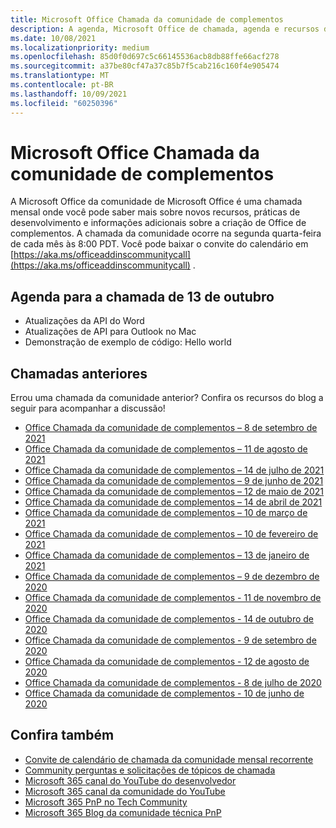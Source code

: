 ```yaml
---
title: Microsoft Office Chamada da comunidade de complementos
description: A agenda, Microsoft Office de chamada, agenda e recursos da comunidade de complementos mensalmente.
ms.date: 10/08/2021
ms.localizationpriority: medium
ms.openlocfilehash: 85d0f0d697c5c66145536acb8db88ffe66acf278
ms.sourcegitcommit: a37be80cf47a37c85b7f5cab216c160f4e905474
ms.translationtype: MT
ms.contentlocale: pt-BR
ms.lasthandoff: 10/09/2021
ms.locfileid: "60250396"
---
```

# <a name="microsoft-office-add-ins-community-call"></a>Microsoft Office Chamada da comunidade de complementos

A Microsoft Office da comunidade de Microsoft Office é uma chamada mensal onde você pode saber mais sobre novos recursos, práticas de desenvolvimento e informações adicionais sobre a criação de Office de complementos. A chamada da comunidade ocorre na segunda quarta-feira de cada mês às 8:00 PDT. Você pode baixar o convite do calendário em [https://aka.ms/officeaddinscommunitycall](https://aka.ms/officeaddinscommunitycall) .

## <a name="agenda-for-october-13th-call"></a>Agenda para a chamada de 13 de outubro

- Atualizações da API do Word
- Atualizações de API para Outlook no Mac
- Demonstração de exemplo de código: Hello world

## <a name="previous-calls"></a>Chamadas anteriores

Errou uma chamada da comunidade anterior? Confira os recursos do blog a seguir para acompanhar a discussão!

- [Office Chamada da comunidade de complementos – 8 de setembro de 2021](https://techcommunity.microsoft.com/t5/microsoft-365-pnp-blog/office-add-ins-community-call-september-8-2021/ba-p/2747100)
- [Office Chamada da comunidade de complementos – 11 de agosto de 2021](https://techcommunity.microsoft.com/t5/microsoft-365-pnp-blog/office-add-ins-community-call-august-2021/ba-p/2661372)
- [Office Chamada da comunidade de complementos – 14 de julho de 2021](https://techcommunity.microsoft.com/t5/microsoft-365-pnp-blog/office-add-ins-community-call-july-2021/ba-p/2573384)
- [Office Chamada da comunidade de complementos – 9 de junho de 2021](https://techcommunity.microsoft.com/t5/microsoft-365-pnp-blog/office-add-ins-community-call-june-2021/ba-p/2446156)
- [Office Chamada da comunidade de complementos – 12 de maio de 2021](https://techcommunity.microsoft.com/t5/microsoft-365-pnp-blog/office-add-ins-community-call-may-2021/ba-p/2369804)
- [Office Chamada da comunidade de complementos – 14 de abril de 2021](https://techcommunity.microsoft.com/t5/microsoft-365-pnp-blog/office-add-ins-community-call-april-14-2021/ba-p/2318886)
- [Office Chamada da comunidade de complementos – 10 de março de 2021](https://techcommunity.microsoft.com/t5/microsoft-365-pnp-blog/office-add-ins-community-call-march-10-2021/ba-p/2205369)
- [Office Chamada da comunidade de complementos – 10 de fevereiro de 2021](https://developer.microsoft.com/office/blogs/office-add-ins-community-call-february-10-2021/)
- [Office Chamada da comunidade de complementos – 13 de janeiro de 2021](https://developer.microsoft.com/office/blogs/office-add-ins-community-call-january-13-2021%e2%80%af/)
- [Office Chamada da comunidade de complementos – 9 de dezembro de 2020](https://developer.microsoft.com/microsoft-365/blogs/office-add-ins-community-call-december-9-2020/)
- [Office Chamada da comunidade de complementos - 11 de novembro de 2020](https://developer.microsoft.com/office/blogs/office-add-ins-community-call-november-11-2020/)
- [Office Chamada da comunidade de complementos - 14 de outubro de 2020](https://developer.microsoft.com/office/blogs/office-add-ins-community-call-october-14-2020%E2%80%AF/)
- [Office Chamada da comunidade de complementos - 9 de setembro de 2020](https://developer.microsoft.com/office/blogs/office-add-ins-community-call-september-9-2020/)
- [Office Chamada da comunidade de complementos - 12 de agosto de 2020](https://developer.microsoft.com/office/blogs/office-add-ins-community-call-august-12-2020%E2%80%AF/)
- [Office Chamada da comunidade de complementos - 8 de julho de 2020](https://developer.microsoft.com/office/blogs/office-add-ins-community-call-july-8-2020/)
- [Office Chamada da comunidade de complementos - 10 de junho de 2020](https://developer.microsoft.com/office/blogs/office-add-ins-community-call-june-10-2020/)

## <a name="see-also"></a>Confira também

- [Convite de calendário de chamada da comunidade mensal recorrente](https://aka.ms/officeaddinscommunitycall)
- [Community perguntas e solicitações de tópicos de chamada](https://aka.ms/officeaddinsform)
- [Microsoft 365 canal do YouTube do desenvolvedor](https://aka.ms/m365devyoutube)
- [Microsoft 365 canal da comunidade do YouTube](https://aka.ms/m365pnp/videos )
- [Microsoft 365 PnP no Tech Community](https://aka.ms/m365pnp/community)
- [Microsoft 365 Blog da comunidade técnica PnP](https://aka.ms/m365pnp/community/blog)
